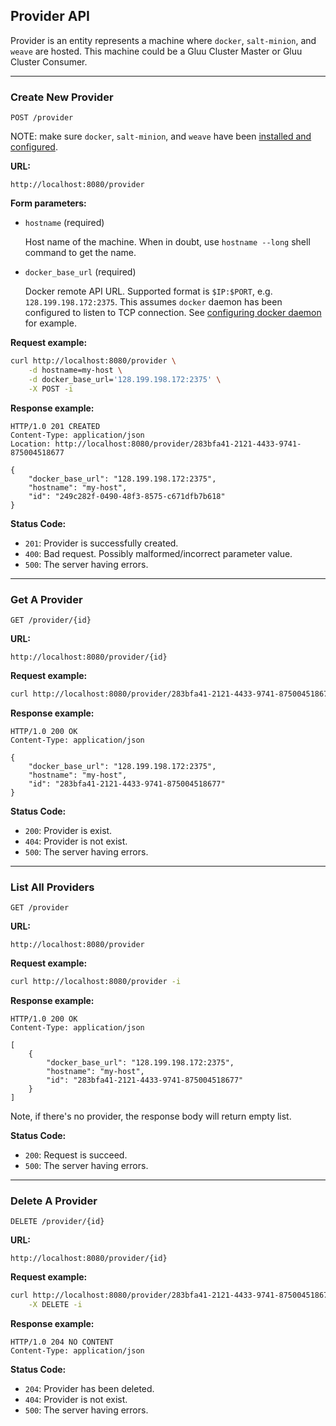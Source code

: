 ## Provider API

Provider is an entity represents a machine where `docker`, `salt-minion`,
and `weave` are hosted. This machine could be a Gluu Cluster Master or
Gluu Cluster Consumer.

---

### Create New Provider

`POST /provider`

NOTE: make sure `docker`, `salt-minion`, and `weave` have been [installed and configured](../../admin-guide/installation/package.md).


__URL:__

`http://localhost:8080/provider`

__Form parameters:__

*   `hostname` (required)

    Host name of the machine. When in doubt, use `hostname --long` shell command to get the name.

*   `docker_base_url` (required)

    Docker remote API URL. Supported format is `$IP:$PORT`, e.g. `128.199.198.172:2375`.
    This assumes `docker` daemon has been configured to listen to TCP connection.
    See [configuring docker daemon](../../admin-guide/installation/package.md#docker) for example.

__Request example:__

```sh
curl http://localhost:8080/provider \
    -d hostname=my-host \
    -d docker_base_url='128.199.198.172:2375' \
    -X POST -i
```

__Response example:__

```http
HTTP/1.0 201 CREATED
Content-Type: application/json
Location: http://localhost:8080/provider/283bfa41-2121-4433-9741-875004518677

{
    "docker_base_url": "128.199.198.172:2375",
    "hostname": "my-host",
    "id": "249c282f-0490-48f3-8575-c671dfb7b618"
}
```

__Status Code:__

* `201`: Provider is successfully created.
* `400`: Bad request. Possibly malformed/incorrect parameter value.
* `500`: The server having errors.

---

### Get A Provider

`GET /provider/{id}`

__URL:__

`http://localhost:8080/provider/{id}`

__Request example:__

```sh
curl http://localhost:8080/provider/283bfa41-2121-4433-9741-875004518677 -i
```

__Response example:__

```http
HTTP/1.0 200 OK
Content-Type: application/json

{
    "docker_base_url": "128.199.198.172:2375",
    "hostname": "my-host",
    "id": "283bfa41-2121-4433-9741-875004518677"
}
```

__Status Code:__

* `200`: Provider is exist.
* `404`: Provider is not exist.
* `500`: The server having errors.

---

### List All Providers

`GET /provider`

__URL:__

`http://localhost:8080/provider`

__Request example:__

```sh
curl http://localhost:8080/provider -i
```

__Response example:__

```http
HTTP/1.0 200 OK
Content-Type: application/json

[
    {
        "docker_base_url": "128.199.198.172:2375",
        "hostname": "my-host",
        "id": "283bfa41-2121-4433-9741-875004518677"
    }
]
```

Note, if there's no provider, the response body will return empty list.

__Status Code:__

* `200`: Request is succeed.
* `500`: The server having errors.

---

### Delete A Provider

`DELETE /provider/{id}`

__URL:__

`http://localhost:8080/provider/{id}`

__Request example:__

```sh
curl http://localhost:8080/provider/283bfa41-2121-4433-9741-875004518677 \
    -X DELETE -i
```

__Response example:__

```http
HTTP/1.0 204 NO CONTENT
Content-Type: application/json
```

__Status Code:__

* `204`: Provider has been deleted.
* `404`: Provider is not exist.
* `500`: The server having errors.
